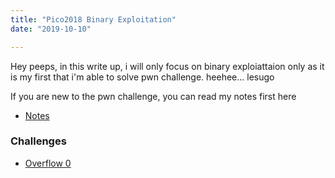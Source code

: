 ```yaml
---
title: "Pico2018 Binary Exploitation"
date: "2019-10-10"

---
```


Hey peeps, in this write up, i will only focus on binary exploiattaion only as it is my first that i'm able to solve pwn challenge.
heehee... lesugo

If you are new to the pwn challenge, you can read my notes first here
- [Notes](/notes.md)

### Challenges

- [Overflow 0](/pico2018-overflow0.md)
